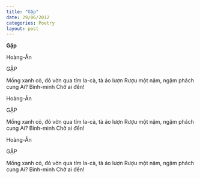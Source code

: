```yaml
---
title: "Gặp"
date: 29/06/2012
categories: Poetry
layout: post
---
```


**Gặp**

Hoàng-Ân

GẶP

Mồng xanh cỏ, đỏ vờn qua
tím la-cà, tà áo lượn
Rượu một nậm, ngậm phách cung
Ai?  Bình-minh
      Chờ ai đến!

Hoàng-Ân

GẶP

Mồng xanh cỏ, đỏ vờn qua
tím la-cà, tà áo lượn
Rượu một nậm, ngậm phách cung
Ai?  Bình-minh
      Chờ ai đến!

Hoàng-Ân

GẶP

Mồng xanh cỏ, đỏ vờn qua
tím la-cà, tà áo lượn
Rượu một nậm, ngậm phách cung
Ai?  Bình-minh
      Chờ ai đến!
